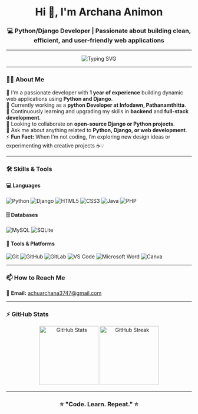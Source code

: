 <h1 align="center">Hi 👋, I'm Archana Animon</h1>
<h3 align="center">💻 Python/Django Developer | Passionate about building clean, efficient, and user-friendly web applications</h3>

---

<p align="center">
  <img src="https://readme-typing-svg.herokuapp.com?font=Fira+Code&size=22&duration=3000&pause=1000&color=00B8F1&center=true&vCenter=true&width=600&lines=Python+Django+Developer;Backend+%26+Full+Stack+Enthusiast;Open+Source+Contributor;Lifelong+Learner" alt="Typing SVG" />
</p>

---

### 🧑‍💻 About Me  
🚀 I'm a passionate developer with **1 year of experience** building dynamic web applications using **Python and Django**.  
💼 Currently working as a **python Developer at Infodawn, Pathanamthitta**.  
🌱 Continuously learning and upgrading my skills in **backend** and **full-stack development**.  
🤝 Looking to collaborate on **open-source Django or Python projects**.  
💬 Ask me about anything related to **Python, Django, or web development**.  
⚡ **Fun Fact:** When I’m not coding, I’m exploring new design ideas or experimenting with creative projects ☕💡  

---

### 🛠️ Skills & Tools  

#### 💻 Languages  
![Python](https://img.shields.io/badge/Python-3776AB?style=for-the-badge&logo=python&logoColor=white)
![Django](https://img.shields.io/badge/Django-092E20?style=for-the-badge&logo=django&logoColor=white)
![HTML5](https://img.shields.io/badge/HTML5-E34F26?style=for-the-badge&logo=html5&logoColor=white)
![CSS3](https://img.shields.io/badge/CSS3-1572B6?style=for-the-badge&logo=css3&logoColor=white)
![Java](https://img.shields.io/badge/Java-ED8B00?style=for-the-badge&logo=java&logoColor=white)
![PHP](https://img.shields.io/badge/PHP-777BB4?style=for-the-badge&logo=php&logoColor=white)

#### 🗄️ Databases  
![MySQL](https://img.shields.io/badge/MySQL-005C84?style=for-the-badge&logo=mysql&logoColor=white)
![SQLite](https://img.shields.io/badge/SQLite-07405E?style=for-the-badge&logo=sqlite&logoColor=white)

#### 🧰 Tools & Platforms  
![Git](https://img.shields.io/badge/Git-F05032?style=for-the-badge&logo=git&logoColor=white)
![GitHub](https://img.shields.io/badge/GitHub-181717?style=for-the-badge&logo=github&logoColor=white)
![GitLab](https://img.shields.io/badge/GitLab-FC6D26?style=for-the-badge&logo=gitlab&logoColor=white)
![VS Code](https://img.shields.io/badge/VS%20Code-0078D4?style=for-the-badge&logo=visual-studio-code&logoColor=white)
![Microsoft Word](https://img.shields.io/badge/Microsoft_Word-2B579A?style=for-the-badge&logo=microsoft-word&logoColor=white)
![Canva](https://img.shields.io/badge/Canva-00C4CC?style=for-the-badge&logo=canva&logoColor=white)

---

### 📫 How to Reach Me  
📧 **Email:** [achuarchana3747@gmail.com](mailto:achuarchana3747@gmail.com)

---

### ⚡ GitHub Stats  
<p align="center">
  <img src="https://github-readme-stats.vercel.app/api?username=archana7511&show_icons=true&theme=tokyonight" alt="GitHub Stats" height="160" />
  <img src="https://github-readme-streak-stats.herokuapp.com/?user=archana7511&theme=tokyonight" alt="GitHub Streak" height="160" />
</p>

---

<h3 align="center">⭐ "Code. Learn. Repeat." ⭐</h3>



